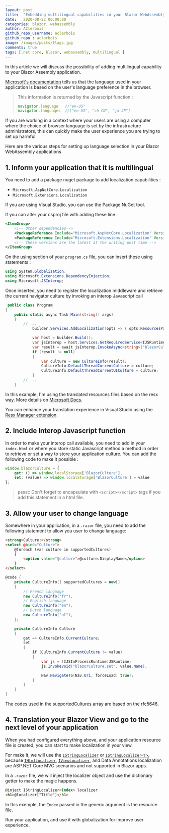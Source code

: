 ```yaml
---
layout: post
title:  "Embedding multilingual capabilities in your Blazor WebAssembly applications"
date:   2020-08-22 00:00:00
categories: blazor, webassembly
author: AClerbois
github_repo_username: aclerbois
github_repo : aclerbois
image: /images/posts/flags.jpg
comments: true
tags: [.net core, blazor, webassembly, multilingual ]
---
```


In this article we will discuss the possibility of adding multilingual capability to your Blazor Assembly application.

<!-- more -->

[Microsoft's documentation](https://docs.microsoft.com/en-us/aspnet/core/blazor/globalization-localization?view=aspnetcore-3.1#blazor-webassembly) tells us that the language used in your application is based on the user's language preference in the browser.


> This information is returned by the Javascript function : 
> ```js
> navigator.language   //"en-US"
> navigator.languages  //["en-US", "zh-CN", "ja-JP"]
> ```

If you are working in a context where your users are using a computer where the choice of browser language is set by the infrastructure administrators, this can quickly make the user experience you are trying to set up harmful. 

Here are the various steps for setting up language selection in your Blazor WebAssembly applications

## 1. Inform your application that it is multilingual

You need to add a package nuget package to add localization capabilities : 

* ```Microsoft.AspNetCore.Localization```
* ```Microsoft.Extensions.Localization```

If you are using Visual Studio, you can use the Package NuGet tool. 

If you can alter your csproj file with adding these line : 

```xml
<ItemGroup>
    <!-- Other dependencies-->
    <PackageReference Include="Microsoft.AspNetCore.Localization" Version="2.2.0" />
    <PackageReference Include="Microsoft.Extensions.Localization" Version="3.1.7" />  
    <!-- These versions are the latest at the writing post time -->
</ItemGroup>
```

On the using section of your ```program.cs``` file, you can insert these using statements :

```csharp
using System.Globalization;
using Microsoft.Extensions.DependencyInjection;
using Microsoft.JSInterop;
```

Once inserted, you need to register the localization middleware and retrieve the current navigator culture by invoking an interop Javascript call

```csharp
 public class Program
{
    public static async Task Main(string[] args)
    {
        // ...
            builder.Services.AddLocalization(opts => { opts.ResourcesPath = "Resources"; });

            var host = builder.Build();
            var jsInterop = host.Services.GetRequiredService<IJSRuntime>();
            var result = await jsInterop.InvokeAsync<string>("blazorCulture.get");
            if (result != null)
            {
                var culture = new CultureInfo(result);
                CultureInfo.DefaultThreadCurrentCulture = culture;
                CultureInfo.DefaultThreadCurrentUICulture = culture;
            }
        // ...
    }
```

In this example, I'm using the translated resources files based on the resx way. More details on [Microsoft Docs](https://docs.microsoft.com/en-us/aspnet/core/fundamentals/localization?view=aspnetcore-3.1#resource-files).

You can enhance your translation experience in Visual Studio using the [Resx Manager extension](https://marketplace.visualstudio.com/items?itemName=TomEnglert.ResXManager).

## 2. Include Interop Javascript function 

In order to make your interop call available, you need to add in your ```index.html``` or where you store static Javascript method a method in order to retrieve or set a way to store your application culture. You can add the following code to make it possible : 

```js
window.blazorCulture = {
    get: () => window.localStorage['BlazorCulture'],
    set: (value) => window.localStorage['BlazorCulture'] = value
};
```

> pssst: Don't forget to encapsulate with ```<script></script>``` tags if you add this statement in a html file.

## 3. Allow your user to change language 

Somewhere in your application, in a ```.razor``` file, you need to add the following statement to allow you user to change language: 

```html
<strong>Culture:</strong>
<select @bind="Culture">
    @foreach (var culture in supportedCultures)
    {
        <option value="@culture">@culture.DisplayName</option>
    }
</select>
```
```csharp
@code {
    private CultureInfo[] supportedCultures = new[]
    {
        // French language
        new CultureInfo("fr"),
        // English language
        new CultureInfo("en"),
        // Dutch language
        new CultureInfo("nl"),
    };

    private CultureInfo Culture
    {
        get => CultureInfo.CurrentCulture;
        set
        {
            if (CultureInfo.CurrentCulture != value)
            {
                var js = (IJSInProcessRuntime)JSRuntime;
                js.InvokeVoid("blazorCulture.set", value.Name);

                Nav.NavigateTo(Nav.Uri, forceLoad: true);
            }
        }
    }
}
```

The codes used in the supportedCultures array are based on the [rfc5646](https://tools.ietf.org/html/rfc5646).

## 4. Translation your Blazor View and go to the next level of your application

When you had configured everything above, and your application resource file is created, you can start to make localization in your view. 

For make it, we will use the [```IStringLocalizer```](https://docs.microsoft.com/en-us/dotnet/api/microsoft.extensions.localization.istringlocalizer) or [```IStringLocalizer<T>```](https://docs.microsoft.com/en-us/dotnet/api/microsoft.extensions.localization.istringlocalizer-1), because [```IHtmlLocalizer```](https://docs.microsoft.com/en-us/dotnet/api/microsoft.aspnetcore.mvc.localization.ihtmllocalizer), [```IViewLocalizer```](https://docs.microsoft.com/en-us/dotnet/api/microsoft.aspnetcore.mvc.localization.iviewlocalizer), and Data Annotations localization are ASP.NET Core MVC scenarios and not supported in Blazor apps.

In a ```.razor``` file, we will inject the localizer object and use the dictionary getter to make the magic happens. 

```html
@inject IStringLocalizer<Index> localizer
<h1>@localizer["Title"]</h1>
``` 

In this exemple, the ```Index``` passed in the generic argument is the resource file. 

Run your application, and use it with globalization for improve user experience.